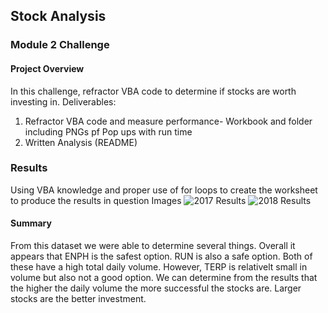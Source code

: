 ## Stock Analysis 

### Module 2 Challenge


#### Project Overview
In this challenge, refractor VBA code to determine if stocks are worth investing in.
Deliverables:
  1. Refractor VBA code and measure performance- Workbook and folder including PNGs pf Pop ups with run time
  2. Written Analysis (README)



### Results
Using VBA knowledge and proper use of for loops to create the worksheet to produce the results in question
  Images
![2017 Results](https://static.bc-edx.com/data/do-v2/m2/img/data-M2-Challenge-02-2017-stock-analysis.png)
![2018 Results](https://static.bc-edx.com/data/do-v2/m2/img/data-M2-Challenge-02-2018-stock-analysis.png)



#### Summary
From this dataset we were able to determine several things. Overall it appears that ENPH is the safest option. RUN is also a safe option. Both of these have a high total daily volume. However, TERP is relativelt small in volume but also not a good option. We can determine from the results that the higher the daily volume the more successful the stocks are. Larger stocks are the better investment.
